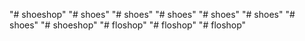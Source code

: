 "# shoeshop" 
"# shoes" 
"# shoes" 
"# shoes" 
"# shoes" 
"# shoes" 
"# shoes" 
"# shoeshop" 
"# floshop" 
"# floshop" 
"# floshop" 
